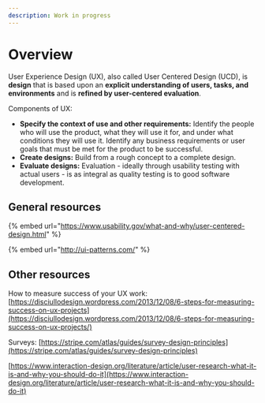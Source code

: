 ```yaml
---
description: Work in progress
---
```


# Overview

User Experience Design \(UX\), also called User Centered Design \(UCD\), is **design** that is based upon an **explicit understanding of users, tasks, and environments** and is **refined by user-centered evaluation**.

Components of UX:

* **Specify the context of use and other requirements:** Identify the people who will use the product, what they will use it for, and under what conditions they will use it. Identify any business requirements or user goals that must be met for the product to be successful.
* **Create designs:** Build from a rough concept to a complete design.
* **Evaluate designs:** Evaluation - ideally through usability testing with actual users - is as integral as quality testing is to good software development.

## General resources

{% embed url="https://www.usability.gov/what-and-why/user-centered-design.html" %}

{% embed url="http://ui-patterns.com/" %}

## Other resources

How to measure success of your UX work: [https://disciullodesign.wordpress.com/2013/12/08/6-steps-for-measuring-success-on-ux-projects](https://disciullodesign.wordpress.com/2013/12/08/6-steps-for-measuring-success-on-ux-projects/)

Surveys: [https://stripe.com/atlas/guides/survey-design-principles](https://stripe.com/atlas/guides/survey-design-principles)

[https://www.interaction-design.org/literature/article/user-research-what-it-is-and-why-you-should-do-it](https://www.interaction-design.org/literature/article/user-research-what-it-is-and-why-you-should-do-it)

